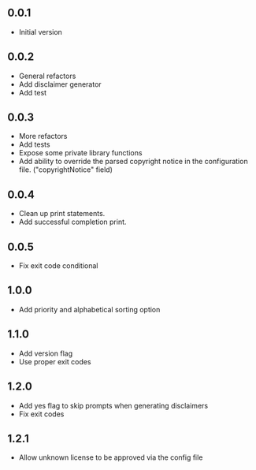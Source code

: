## 0.0.1

- Initial version

## 0.0.2

- General refactors
- Add disclaimer generator
- Add test

## 0.0.3

- More refactors
- Add tests
- Expose some private library functions
- Add ability to override the parsed copyright notice in the configuration file. ("copyrightNotice" field)

## 0.0.4

- Clean up print statements.
- Add successful completion print.

## 0.0.5

- Fix exit code conditional

## 1.0.0

- Add priority and alphabetical sorting option

## 1.1.0

- Add version flag
- Use proper exit codes

## 1.2.0

- Add yes flag to skip prompts when generating disclaimers
- Fix exit codes

## 1.2.1

- Allow unknown license to be approved via the config file
